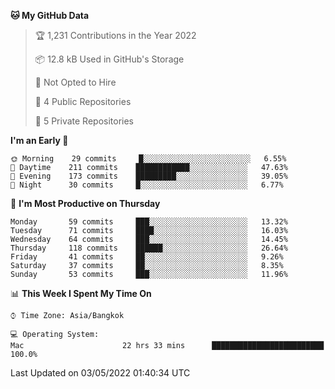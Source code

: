 <!--START_SECTION:waka-->
**🐱 My GitHub Data** 

> 🏆 1,231 Contributions in the Year 2022
 > 
> 📦 12.8 kB Used in GitHub's Storage 
 > 
> 🚫 Not Opted to Hire
 > 
> 📜 4 Public Repositories 
 > 
> 🔑 5 Private Repositories  
 > 
**I'm an Early 🐤** 

```text
🌞 Morning    29 commits     █░░░░░░░░░░░░░░░░░░░░░░░░   6.55% 
🌆 Daytime    211 commits    ████████████░░░░░░░░░░░░░   47.63% 
🌃 Evening    173 commits    █████████░░░░░░░░░░░░░░░░   39.05% 
🌙 Night      30 commits     █░░░░░░░░░░░░░░░░░░░░░░░░   6.77%

```
📅 **I'm Most Productive on Thursday** 

```text
Monday       59 commits     ███░░░░░░░░░░░░░░░░░░░░░░   13.32% 
Tuesday      71 commits     ████░░░░░░░░░░░░░░░░░░░░░   16.03% 
Wednesday    64 commits     ███░░░░░░░░░░░░░░░░░░░░░░   14.45% 
Thursday     118 commits    ██████░░░░░░░░░░░░░░░░░░░   26.64% 
Friday       41 commits     ██░░░░░░░░░░░░░░░░░░░░░░░   9.26% 
Saturday     37 commits     ██░░░░░░░░░░░░░░░░░░░░░░░   8.35% 
Sunday       53 commits     ███░░░░░░░░░░░░░░░░░░░░░░   11.96%

```


📊 **This Week I Spent My Time On** 

```text
⌚︎ Time Zone: Asia/Bangkok

💻 Operating System: 
Mac                      22 hrs 33 mins      █████████████████████████   100.0%

```


 Last Updated on 03/05/2022 01:40:34 UTC
<!--END_SECTION:waka-->